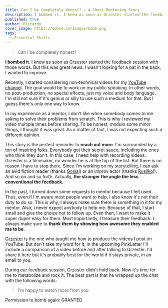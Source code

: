 ```yaml
---
title: Can I be Completely Honest? – A Short Mentoring Story
description: I bombed it. I knew as soon as Grzester started the feedback session with those words. But this was great news. I wasn't looking for a pat in the back, I wanted to improve.
published: true
author: Riccardo
cover_image: https://odone.io/images/bomb.png
tags:
  - Essential Skills
---
```


> Can I be completely honest?

**I bombed it**. I knew as soon as Grzester started the feedback session with those words. But this was great news. I wasn't looking for a pat in the back, I wanted to improve.

Recently, I started considering non-technical videos for my [YouTube channel](https://www.youtube.com/channel/UCqoYTAX09Ico3T_NCRy-iSg). The goal would be to work on my public speaking. In other words, no post-production, no special effects, just my voice and body language. I'm still not sure if it's genius or silly to use such a medium for that. But I guess there's only one way to know.

In my experience as a mentor, I don't like when somebody comes to me asking to solve their problems from scratch. This is why I reviewed my video multiple times before sharing. To be honest, modulo some minor things, I thought it was great. As a matter of fact, I was not expecting such a different opinion.

This story is the perfect reminder to **reach out more**. I'm surrounded by a ton of inspiring folks. Everybody got their secret sauce, including the ones who think they don't. In this case, I need help with recording videos. Grzester is a filmmaker, no wonder he is at the top of the list. But there is no reason I have to stop there. Since I'm working on my storytelling, I can ask an avid fiction reader (thanks [Gosia](https://www.instagram.com/designaur/)!) or an improv actor (thanks [Rusiłko](https://www.linkedin.com/in/rusilko)!). And so on and so forth. Actually, **the stranger the angle the less conventional the feedback**.

In the past, I turned down some requests to mentor because I felt used. Thus, even if I'm aware most people want to help, I also know it's not their duty to do so. This is why, I always make sure there is something in it for my mentor. Also, I never expect anybody to help me. Because of that, I start small and give the choice not to follow up. Even then, I want to make it super duper easy for them. Most importantly, I treasure their feedback. I always make sure to **thank them by showing how awesome they enabled me to be**.

[Grzester](https://www.linkedin.com/in/grzegorz-jedo-759388112) is the one who taught me how to produce the videos I post on YouTube. But don't take my word for it, in the upcoming PinkLetter I'll include a comparison of a video before and after talking to Grzester. I'd share it here but it's probably best for the world if it stays private, in an email to you.

During our feedback session, Grzester didn't hold back. Now it's time for me to metabolize and rock it. The best part is that he wrapped up the chat with the following words:

> I'm happy to watch more from you

Permission to bomb again: GRANTED.
